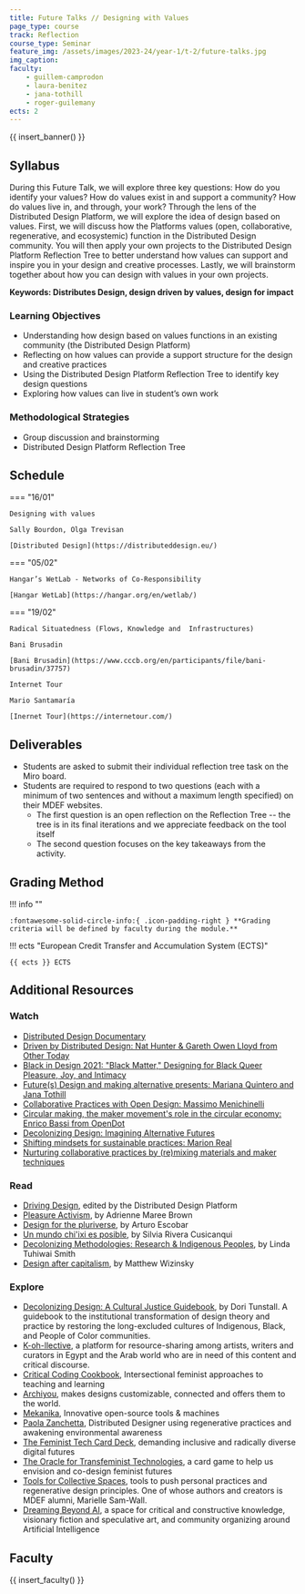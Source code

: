 ```yaml
---
title: Future Talks // Designing with Values
page_type: course
track: Reflection
course_type: Seminar
feature_img: /assets/images/2023-24/year-1/t-2/future-talks.jpg
img_caption:
faculty:
    - guillem-camprodon
    - laura-benitez
    - jana-tothill
    - roger-guilemany
ects: 2
---
```


{{ insert_banner() }}

## Syllabus

During this Future Talk, we will explore three key questions: How do you identify your values? How do values exist in and support a community? How do values live in, and through, your work? Through the lens of the Distributed Design Platform, we will explore the idea of design based on values. First, we will discuss how the Platforms values (open, collaborative, regenerative, and ecosystemic) function in the Distributed Design community. You will then apply your own projects to the Distributed Design Platform Reflection Tree to better understand how values can support and inspire you in your design and creative processes. Lastly, we will brainstorm together about how you can design with values in your own projects.

**Keywords: Distributes Design, design driven by values, design for impact**

### Learning Objectives

- Understanding how design based on values functions in an existing community (the Distributed Design Platform)
- Reflecting on how values can provide a support structure for the design and creative practices
- Using the Distributed Design Platform Reflection Tree to identify key design questions
- Exploring how values can live in student’s own work

### Methodological Strategies

- Group discussion and brainstorming
- Distributed Design Platform Reflection Tree

## Schedule

=== "16/01"

    Designing with values

    Sally Bourdon, Olga Trevisan

    [Distributed Design](https://distributeddesign.eu/) 
    
=== "05/02"

    Hangar’s WetLab - Networks of Co-Responsibility

    [Hangar WetLab](https://hangar.org/en/wetlab/)

=== "19/02"

    Radical Situatedness (Flows, Knowledge and  Infrastructures)

    Bani Brusadin

    [Bani Brusadin](https://www.cccb.org/en/participants/file/bani-brusadin/37757)

    Internet Tour

    Mario Santamaría

    [Inernet Tour](https://internetour.com/)

## Deliverables

- Students are asked to submit their individual reflection tree task on the Miro board. 
- Students are required to respond to two questions (each with a minimum of two sentences and without a maximum length specified) on their MDEF websites. 
    - The first question is an open reflection on the Reflection Tree -- the tree is in its final iterations and we appreciate feedback on the tool itself
    - The second question focuses on the key takeaways from the activity.

## Grading Method

!!! info ""

    :fontawesome-solid-circle-info:{ .icon-padding-right } **Grading criteria will be defined by faculty during the module.**

!!! ects "European Credit Transfer and Accumulation System (ECTS)"

    {{ ects }} ECTS

## Additional Resources

### Watch

- [Distributed Design Documentary](https://www.youtube.com/watch?v=lUJJtdFGyrc&t=221s)
- [Driven by Distributed Design: Nat Hunter & Gareth Owen Lloyd from Other Today](https://www.youtube.com/watch?v=2pNhwKDWVy8)
- [Black in Design 2021: "Black Matter," Designing for Black Queer Pleasure, Joy, and Intimacy](https://www.youtube.com/watch?v=kCPvWtkjM80)
- [Future(s) Design and making alternative presents: Mariana Quintero and Jana Tothill](https://www.youtube.com/watch?v=ydjYEqpyL_g&feature=youtu.be)
- [Collaborative Practices with Open Design: Massimo Menichinelli](https://www.youtube.com/watch?v=NCzJSmBUbwU&ab_channel=FabLabBarcelona)
- [Circular making, the maker movement's role in the circular economy: Enrico Bassi from OpenDot](https://www.youtube.com/watch?v=T1xttV2KImk&t=244s)
- [Decolonizing Design: Imagining Alternative Futures](https://www.youtube.com/watch?v=9Sqm7h8UmEo)
- [Shifting mindsets for sustainable practices: Marion Real](https://www.youtube.com/watch?v=JBgkzZ7OcIU)
- [Nurturing collaborative practices by (re)mixing materials and maker techniques](https://www.youtube.com/watch?v=2H7dVj4VkHo)

### Read

- [Driving Design](https://distributeddesign.eu/resources/driving-design-book/), edited by the Distributed Design Platform
- [Pleasure Activism](https://www.goodreads.com/en/book/show/40549668), by Adrienne Maree Brown
- [Design for the pluriverse](https://designaftercapitalism.org/designs-for-the-pluriverse), by Arturo Escobar
- [Un mundo chi'ixi es posible](https://www.goodreads.com/book/show/42837771-un-mundo-ch-ixi-es-posible?from_search=true&from_srp=true&qid=o6Iiq5yYfu&rank=1), by Silvia Rivera Cusicanqui
- [Decolonizing Methodologies: Research & Indigenous Peoples](https://www.goodreads.com/book/show/225063.Decolonizing_Methodologies?ref=nav_sb_noss_l_26), by Linda Tuhiwai Smith
- [Design after capitalism](https://designaftercapitalism.org/), by Matthew Wizinsky

### Explore

- [Decolonizing Design: A Cultural Justice Guidebook](https://www.goodreads.com/book/show/61150879-decolonizing-design?ref=nav_sb_ss_1_49), by Dori Tunstall. A guidebook to the institutional transformation of design theory and practice by restoring the long-excluded cultures of Indigenous, Black, and People of Color communities.
- [K-oh-llective](https://kohllective.com/K-oh-llective), a platform for resource-sharing among artists, writers and curators in Egypt and the Arab world who are in need of this content and critical discourse.
- [Critical Coding Cookbook](https://criticalcode.recipes/), Intersectional feminist approaches to teaching and learning
- [Archiyou](https://archiyou.com/), makes designs customizable, connected and offers them to the world.
- [Mekanika](https://www.mekanika.io/), Innovative open-source tools & machines
- [Paola Zanchetta](https://distributeddesign.eu/talent/paola-zanchetta/), Distributed Designer using regenerative practices and awakening environmental awareness
- [The Feminist Tech Card Deck](https://superrr.net/feministtech/deck/), demanding inclusive and radically diverse digital futures
- [The Oracle for Transfeminist Technologies](https://www.transfeministech.codingrights.org/), a card game to help us envision and co-design feminist futures
- [Tools for Collective Spaces](https://www.figma.com/proto/c1D71B2PE7feSWDdhNPObg/Tools-for-Collective-Spaces---Booklet?node-id=20-567), tools to push personal practices and regenerative design principles. One of whose authors and creators is MDEF alumni, Marielle Sam-Wall.
- [Dreaming Beyond AI](https://dreamingbeyond.ai/es), a space for critical and constructive knowledge, visionary fiction and speculative art, and community organizing around Artificial Intelligence

## Faculty

{{ insert_faculty() }}

